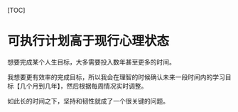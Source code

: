 [TOC]

# 可执行计划高于现行心理状态
想要完成某个人生目标，大多需要投入数年甚至更多的时间。

我想要更有效率的完成目标，所以我会在理智的时候确认未来一段时间内的学习目标【几个月到几年】，然后根据每周情况实时调整。

如此长的时间之下，坚持和韧性就成了一个很关键的问题。